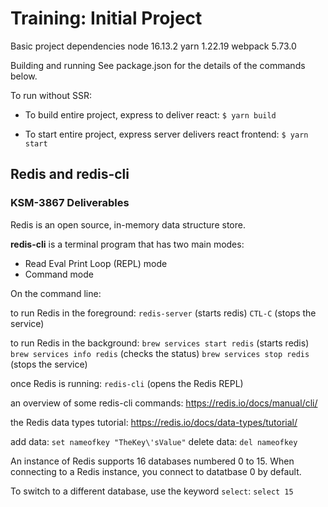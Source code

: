 # Training: Initial Project

Basic project dependencies
node 16.13.2
yarn 1.22.19
webpack 5.73.0

Building and running
See package.json for the details of the commands below.

To run without SSR:

+ To build entire project, express to deliver react: `$ yarn build`

+ To start entire project, express server delivers react frontend: `$ yarn start`

## Redis and redis-cli
### KSM-3867 Deliverables

Redis is an open source, in-memory data structure store.

**redis-cli** is a terminal program that has two main modes: 
- Read Eval Print Loop (REPL) mode
- Command mode

On the command line:

to run Redis in the foreground: 
    `redis-server` (starts redis)
    `CTL-C` (stops the service)

to run Redis in the background: 
    `brew services start redis` (starts redis)
    `brew services info redis` (checks the status)
    `brew services stop redis` (stops the service)

once Redis is running:
    `redis-cli` (opens the Redis REPL) 

an overview of some redis-cli commands: https://redis.io/docs/manual/cli/

the Redis data types tutorial: https://redis.io/docs/data-types/tutorial/

add data: `set nameofkey "TheKey\'sValue"`
delete data: `del nameofkey`


An instance of Redis supports 16 databases numbered 0 to 15. When connecting to a Redis instance, you connect to datatbase 0 by default.

To switch to a different database, use the keyword `select`: `select 15`


